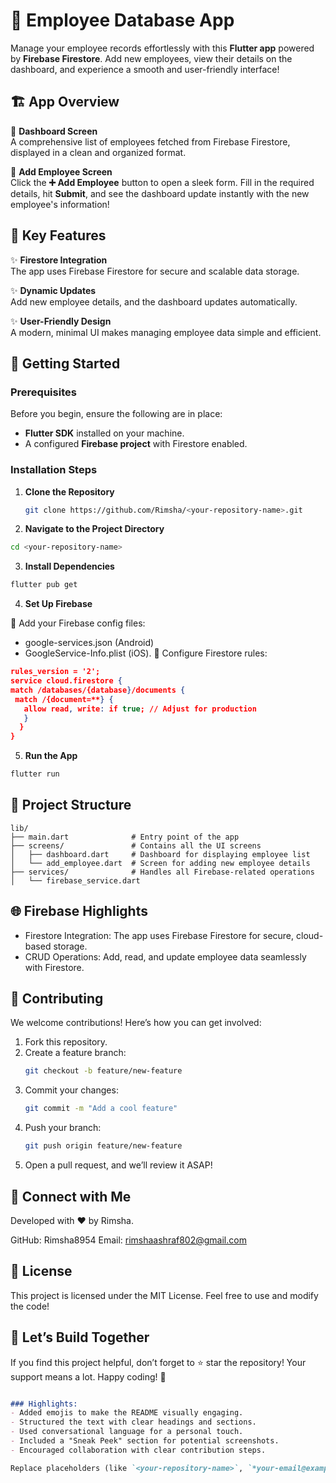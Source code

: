 # 🚀 Employee Database App  

Manage your employee records effortlessly with this **Flutter app** powered by **Firebase Firestore**. Add new employees, view their details on the dashboard, and experience a smooth and user-friendly interface!  


## 🏗️ App Overview  

🔹 **Dashboard Screen**  
A comprehensive list of employees fetched from Firebase Firestore, displayed in a clean and organized format.  

🔹 **Add Employee Screen**  
Click the **➕ Add Employee** button to open a sleek form. Fill in the required details, hit **Submit**, and see the dashboard update instantly with the new employee's information!  


## 🌟 Key Features  

✨ **Firestore Integration**  
The app uses Firebase Firestore for secure and scalable data storage.  

✨ **Dynamic Updates**  
Add new employee details, and the dashboard updates automatically.  

✨ **User-Friendly Design**  
A modern, minimal UI makes managing employee data simple and efficient.  


## 🚀 Getting Started  

### Prerequisites  
Before you begin, ensure the following are in place:  
- **Flutter SDK** installed on your machine.  
- A configured **Firebase project** with Firestore enabled.  

### Installation Steps  

1. **Clone the Repository**
   ```bash
   git clone https://github.com/Rimsha/<your-repository-name>.git
2. **Navigate to the Project Directory**
```bash
cd <your-repository-name>
```
3. **Install Dependencies**

```bash
flutter pub get
```
4. **Set Up Firebase**

🔹 Add your Firebase config files:
   - google-services.json (Android)
   - GoogleService-Info.plist (iOS).
🔹 Configure Firestore rules:
   ```json
   rules_version = '2';
   service cloud.firestore {
   match /databases/{database}/documents {
    match /{document=**} {
      allow read, write: if true; // Adjust for production
      }
     }
   }
   ```
5. **Run the App**
```bash
flutter run
```

## 📂 Project Structure
``` plaintext
lib/
├── main.dart              # Entry point of the app
├── screens/               # Contains all the UI screens
│   ├── dashboard.dart     # Dashboard for displaying employee list
│   └── add_employee.dart  # Screen for adding new employee details
├── services/              # Handles all Firebase-related operations
│   └── firebase_service.dart
```


## 🌐 Firebase Highlights
 - Firestore Integration:
   The app uses Firebase Firestore for secure, cloud-based storage.
 - CRUD Operations:
   Add, read, and update employee data seamlessly with Firestore.
## 🤝 Contributing
We welcome contributions! Here’s how you can get involved:

1. Fork this repository.
2. Create a feature branch:
   ```bash
   git checkout -b feature/new-feature
   ```
3. Commit your changes:
   ```bash
   git commit -m "Add a cool feature"
   ```
4. Push your branch:
   ```bash
   git push origin feature/new-feature
   ```
5. Open a pull request, and we’ll review it ASAP!

## 💌 Connect with Me
Developed with ❤️ by Rimsha.

GitHub: Rimsha8954
Email: rimshaashraf802@gmail.com

## 📜 License
This project is licensed under the MIT License. Feel free to use and modify the code!


## 🌟 Let’s Build Together
If you find this project helpful, don’t forget to ⭐ star the repository! Your support means a lot. Happy coding! 🎉

```markdown

### Highlights:
- Added emojis to make the README visually engaging.
- Structured the text with clear headings and sections.
- Used conversational language for a personal touch.
- Included a "Sneak Peek" section for potential screenshots.
- Encouraged collaboration with clear contribution steps.  

Replace placeholders (like `<your-repository-name>`, `*your-email@example.com*`) and add screenshots for the best results! 🚀

```
